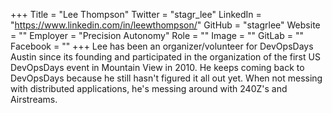 +++
Title = "Lee Thompson"
Twitter = "stagr_lee"
LinkedIn = "https://www.linkedin.com/in/leewthompson/"
GitHub = "stagrlee"
Website = ""
Employer = "Precision Autonomy"
Role = ""
Image = ""
GitLab = ""
Facebook = ""
+++
Lee has been an organizer/volunteer for DevOpsDays Austin since its founding and participated in the organization of the first US DevOpsDays event in Mountain View in 2010.  He keeps coming back to DevOpsDays because he still hasn&#39;t figured it all out yet.  When not messing with distributed applications, he&#39;s messing around with 240Z&#39;s and Airstreams.